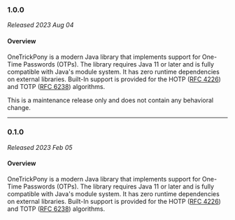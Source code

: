 ### 1.0.0

_Released 2023 Aug 04_

#### Overview

OneTrickPony is a modern Java library that implements support for One-Time
Passwords (OTPs). The library requires Java 11 or later and is fully compatible
with Java's module system. It has zero runtime dependencies on external
libraries. Built-In support is provided for the HOTP ([RFC 4226](https://www.rfc-editor.org/rfc/rfc4226))
and TOTP ([RFC 6238](https://www.rfc-editor.org/rfc/rfc6238)) algorithms.

This is a maintenance release only and does not contain any behavioral change.


---

### 0.1.0

_Released 2023 Feb 05_

#### Overview

OneTrickPony is a modern Java library that implements support for One-Time
Passwords (OTPs). The library requires Java 11 or later and is fully compatible
with Java's module system. It has zero runtime dependencies on external
libraries. Built-In support is provided for the HOTP ([RFC 4226](https://www.rfc-editor.org/rfc/rfc4226))
and TOTP ([RFC 6238](https://www.rfc-editor.org/rfc/rfc6238)) algorithms.